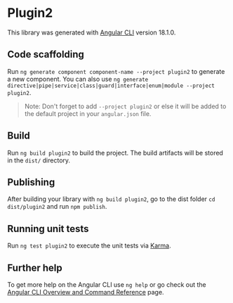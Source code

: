 # Plugin2

This library was generated with [Angular CLI](https://github.com/angular/angular-cli) version 18.1.0.

## Code scaffolding

Run `ng generate component component-name --project plugin2` to generate a new component. You can also use `ng generate directive|pipe|service|class|guard|interface|enum|module --project plugin2`.
> Note: Don't forget to add `--project plugin2` or else it will be added to the default project in your `angular.json` file. 

## Build

Run `ng build plugin2` to build the project. The build artifacts will be stored in the `dist/` directory.

## Publishing

After building your library with `ng build plugin2`, go to the dist folder `cd dist/plugin2` and run `npm publish`.

## Running unit tests

Run `ng test plugin2` to execute the unit tests via [Karma](https://karma-runner.github.io).

## Further help

To get more help on the Angular CLI use `ng help` or go check out the [Angular CLI Overview and Command Reference](https://angular.dev/tools/cli) page.
